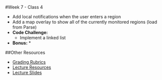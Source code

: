 #Week 7 - Class 4
* Add local notifications when the user enters a region
* Add a map overlay to show all of the currently monitored regions (load from Parse)
* **Code Challenge:** 
	* Implement a linked list
* **Bonus:** 
	* 

##Other Resources
* [Grading Rubrics](../../Resources/)
* [Lecture Resources](lecture/)
* [Lecture Slides](https://www.icloud.com/keynote/000xwZr58QwEkqOrBLah6cI-A#Week7-Class4)